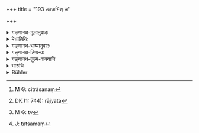 +++
title = "193 उपधाभिश् च"

+++

<details><summary>गङ्गानथ-मूलानुवादः</summary>

The man who may appropriate, by fraudulent means, the property of another person, should be punished publicly, along with his accomplices, with various modes of death.—(193)
</details>

<details><summary>मेधातिथिः</summary>

**उपधा** व्याजः । छद्मेत्य् अनर्थान्तरम् । ताश् चानेकविधाः । द्रव्यपरिवर्तः — कुंकुमं दर्शयित्वा कुसुम्भादिदानम्, तुलादिमानापचय इत्याद्याः । तत्र चान्यं विधिं वक्ष्यति "नान्यद् अन्येन संसृष्टम्" (म्ध् ८.२०३) इत्यादि । इह तु वित्रासनं[^६१२] राजत[^६१३] उपकारदर्शनं कन्यानुरागकथनम् इत्य् एवमाद्या गृह्यन्ते । "चौरास् त्वां मुष्णान्ति यद्य् अहं त्वां न रक्षामि," "राजा तवात्यन्तं कुपितो मया तु बहु समाहितम्," "राजतस् ते नगराधिकारं दापयामि," "मुख्यं वोपकारं करोमि," "पुष्पमित्रदुहिता त्वय्य्[^६१४] अत्यन्तम् अनुरागिणी मद्धस्त इदम् उपायनं प्रेषितवती" — इत्येवमाद्य्नृतम् उक्त्वात्मीयम् उपायनम् आसज्य बहु प्रतिनयन्ति । तत्समक्ष्यं च राजनि तत्समे[^६१५] वा कार्यान्तरम् उपांशु निवेद्य कथयन्ति- "त्वदीयं कार्यम् उपक्रान्तम्" इत्य् एवमाद्याभिर् **उपधाभिः परद्रव्यं** च भुञ्जते । तेषाम् अयं राजमार्गे **प्रकाशं विविधः** कुठारशूलारोपणहस्तिपदमर्दनाद्यनेकोपायसाध्नो वध उच्यते । 


[^६१५]:
     J: tatsamaṃ


[^६१४]:
     M G: tv


[^६१३]:
     DK (1: 744): rājyata


[^६१२]:
     M G: citrāsanaṃ

<u>अन्ये</u> तु प्रकरणान् निक्षेपविषयम् एवेदम् आहुः । तत्र हि प्रतिपद्यान्यत्र मया निहितं स च न संनिहितः श्वःपरश्व आगच्छतीत्य् असमर्पयन् हरतीति ॥ ८.१९३ ॥
</details>

<details><summary>गङ्गानथ-भाष्यानुवादः</summary>

‘*Fraudulent means*,’ ‘deceit,’ and ‘pretence’ are synonymous terms: and this ‘fraud’ is of several forms:—(1) ‘altering the thing’: having shown saffron, the man substitutes the *kusumbha* flower for it,—(2) ‘using short weights and measures,’ and so forth. The rule regarding these forms of ‘fraud’ is going to be laid down later on, under 203 *et seq*. The forms of ‘fraudulent moans’ meant here are—(a) ‘threatening,’ (b) promising rewards from the king, (e) promising to secure the love of a maiden, and so forth.

The man makes such false assertions to the other person as—(a) ‘robbers shall rob you, if I do not protect you,’ or (b) ‘the king was very angry with you, and I have tried much to appease him,’ or (c) ‘I shall obtain for you from the king the post of the city-officer,’ or (d) ‘I shall secure for you some other great benefit,’ or (e) ‘my daughter is very much in love with you and has sent you this present’;—under these pretexts he brings to the man some presents and takes away from him much more valuable things in return;—and in the presence of this other party he whispers something to the king, or to some other high official, and says to the man—‘I have been talking regarding your business.’

The man who, by such fraudulent means, enjoys the property of others, for him the punishment is that he shall be punished ‘*publicly*’—on the public road—with such ‘*modes of death*,’ as ‘decapitation with the axe,’ ‘impalement,’ ‘tramling (trambling?) by elephants’ and so forth.

Others have held, on the strength of the ‘context,’ that what is said here pertains to the case of ‘Deposits’; in this sense the ‘fraudulent means’ would consist in putting off the restoration by such pretexts as—‘I do not remember where I kept the thing,’ ‘the article was kept by another person, who is not here now, he shall come to-morow’ and so forth; and the man who thus puts it off is said to ‘appropriate’ it.—(193)
</details>

<details><summary>गङ्गानथ-टिप्पन्यः</summary>

This verse is quoted in *Vivādaratnākara* (p. 92), which adds the following notes:—‘*Upadhābhiḥ*,’ by fraud;—‘*sahāya*’ is one who helps in the misappropriation of other’s property by fraud;—‘*prakāśam*’, in the public square and such places;—it is quoted again at p. 316;—in
*Vivādacintāmaṇi* (p. 39), which explains ‘*upadhā*’ as
‘fraud’—‘*sahāya*’ as ‘abettor in the fraudulent appropriation,’—and ‘*vadha*’ as ‘beating, imprisonment and so forth’;—and in
*Kṛtyakalpataru* (84a).
</details>

<details><summary>गङ्गानथ-तुल्य-वाक्यानि</summary>

**(verses 8.193-194)  
**

[\[See the texts under
190-192.\]]

*Nārada* (2.3).—‘In whatever manner a man may have delivered any of his
effects to another, in that same manner shall the article be restored to him. Delivery and receipt should be equal.’

*Bṛhaspati* (12.9).—‘A deposit must be returned to the very man who
bailed it, in the very manner in which it was bailed.’
</details>

<details><summary>भारुचिः</summary>

पवित्रासनेनाशादानेन स्वकलत्रसं[भोग]न्यासेनागामिकालोपकारप्रदर्शनेनेत्य् एवमादिभिर् उपधाभिः परद्रव्यापहारी ससहायो विविधैर् वधिः प्रकाशम् अनुशासनीयः, येन कष्ट[तरस् तदीयनिग्रहस् स]र्वद्रव्यापहारेणेति ॥ ८.१९२ ॥
</details>

<details><summary>Bühler</summary>

193	That man who by false pretences may possess himself of another's property, shall be publicly punished by various (modes of) corporal (or capital) chastisement, together with his accomplices.
</details>
